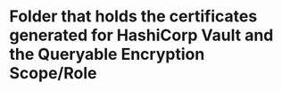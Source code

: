 # Folder that holds the certificates generated for HashiCorp Vault and the Queryable Encryption Scope/Role
